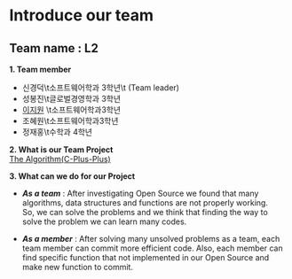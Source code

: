 # Introduce our team
## Team name : L2 <br>
**1. Team member**
   - 신경덕\t소프트웨어학과 3학년\t (Team leader)  
   - 성봉진\t글로벌경영학과 3학년 
   - [이지원](https://github.com/ljw322/MyPage) \t소프트웨어학과3학년
   - 조혜원\t소프트웨어학과3학년
   - 정재홍\t수학과 4학년

**2. What is our Team Project** <br>
      [The Algorithm(C-Plus-Plus)](https://github.com/TheAlgorithms/C-Plus-Plus)
    
**3. What can we do for our Project** <br>
- *__As a team__* : After investigating Open Source we found that many algorithms, data structures and functions are not properly working. <br>
So, we can solve the problems and we think that finding the way to solve 
the problem we can learn many codes. 

- *__As a member__* : After solving many unsolved problems as a team, each team member can commit more efficient code. Also, each member can find specific function that not implemented in our Open Source and make new function to commit.


